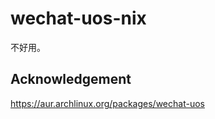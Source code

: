 wechat-uos-nix
==============

不好用。

Acknowledgement
--------------

https://aur.archlinux.org/packages/wechat-uos
